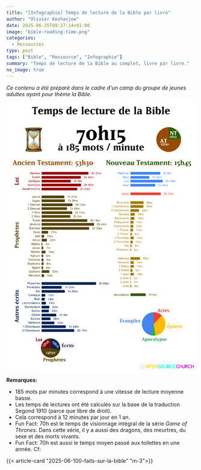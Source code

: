 ```yaml
---
title: "[Infographie] Temps de lecture de la Bible par livre"
author: "Olivier Keshavjee"
date: 2025-06-25T09:27:14+01:00
image: "bible-reading-time.png"
categories:
  - Ressources
type: post
tags: ["Bible", "Ressource", "Infographie"]
summary: "Temps de lecture de la Bible au complet, livre par livre."
no_image: true
---
```



<style>
.content p { text-align: justify; }
.content img { max-width: 100%;}
</style>

*Ce contenu a été préparé dans le cadre d'un camp du groupe de jeunes adultes ayant pour thème la Bible.*

[![Temps de lecture de la Bible, livre par livre](bible-reading-time.png)](bible-reading-time.png)


**Remarques:**

* 185 mots par minutes correspond à une vitesse de lecture moyenne basse.
* Les temps de lectures ont été calculés sur la base de la traduction Segond 1910 (parce que libre de droit).
* Cela correspond à 12 minutes par jour en 1 an.  
* Fun Fact: 70h est le temps de visionnage intégral de la série *Game of Thrones*. Dans cette série, il y a aussi des dragons, des meurtres, du sexe et des morts vivants.  
* Fun Fact: 70h est aussi le temps moyen passé aux toilettes en une année. Cf:


{{< article-card "2025-06-100-faits-sur-la-bible" "m-3">}}